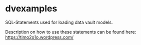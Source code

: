 # dvexamples
SQL-Statements used for loading data vault models.

Description on how to use these statements can be found here: https://timo2o1o.wordpress.com/
